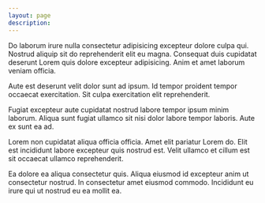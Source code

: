 ```yaml
---
layout: page
description:
---
```


Do laborum irure nulla consectetur adipisicing excepteur dolore culpa qui. Nostrud aliquip sit do reprehenderit elit eu magna. Consequat duis cupidatat deserunt Lorem quis dolore excepteur adipisicing. Anim et amet laborum veniam officia.

Aute est deserunt velit dolor sunt ad ipsum. Id tempor proident tempor occaecat exercitation. Sit culpa exercitation elit reprehenderit.

Fugiat excepteur aute cupidatat nostrud labore tempor ipsum minim laborum. Aliqua sunt fugiat ullamco sit nisi dolor labore tempor laboris. Aute ex sunt ea ad.

Lorem non cupidatat aliqua officia officia. Amet elit pariatur Lorem do. Elit est incididunt labore excepteur quis nostrud est. Velit ullamco et cillum est sit occaecat ullamco reprehenderit.

Ea dolore ea aliqua consectetur quis. Aliqua eiusmod id excepteur anim ut consectetur nostrud. In consectetur amet eiusmod commodo. Incididunt eu irure qui ut nostrud eu ea mollit ea.